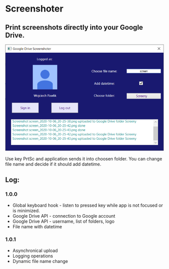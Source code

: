 # Screenshoter
## Print screenshots directly into your Google Drive.

![App](https://raw.githubusercontent.com/wojciech-pawlik/Screenshoter/master/images/screenshoter1.png)

Use key PrtSc and application sends it into choosen folder. You can change file name and decide if it should add datetime.

## Log:
### 1.0.0
- Global keyboard hook - listen to pressed key while app is not focused or is minimized.
- Google Drive API - connection to Google account
- Google Drive API - username, list of folders, logo
- File name with datetime
### 1.0.1
- Asynchronical upload
- Logging operations
- Dynamic file name change
